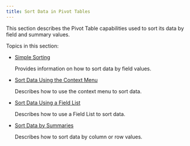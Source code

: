 ```yaml
---
title: Sort Data in Pivot Tables
---
```

This section describes the Pivot Table capabilities used to sort its data by field and summary values.

Topics in this section:
* [Simple Sorting](../../../../interface-elements-for-desktop/articles/pivot-table/data-presentation/sort-data/simple-sorting.md)
	
	Provides information on how to sort data by field values.
* [Sort Data Using the Context Menu](../../../../interface-elements-for-desktop/articles/pivot-table/data-presentation/sort-data/sort-data-using-the-context-menu.md)
	
	Describes how to use the context menu to sort data.
* [Sort Data Using a Field List](../../../../interface-elements-for-desktop/articles/pivot-table/data-presentation/sort-data/sort-data-using-a-field-list.md)
	
	Describes how to use a Field List to sort data.
* [Sort Data by Summaries](../../../../interface-elements-for-desktop/articles/pivot-table/data-presentation/sort-data/sort-data-by-summaries.md)
	
	Describes how to sort data by column or row values.